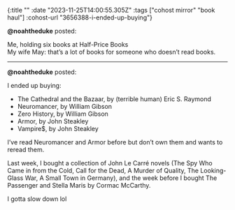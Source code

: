 {:title ""
 :date "2023-11-25T14:00:55.305Z"
 :tags ["cohost mirror" "book haul"]
 :cohost-url "3656388-i-ended-up-buying"}


**@noahtheduke** posted:
<div style="white-space: pre-line;">Me, holding six books at Half-Price Books
My wife May: that’s a lot of books for someone who doesn’t read books.</div>
<hr>


**@noahtheduke** posted:

I ended up buying:

* The Cathedral and the Bazaar, by (terrible human) Eric S. Raymond
* Neuromancer, by William Gibson
* Zero History, by William Gibson
* Armor, by John Steakley
* Vampire$, by John Steakley

I’ve read Neuromancer and Armor before but don’t own them and wants to reread them.

Last week, I bought a collection of John Le Carré novels (The Spy Who Came in from the Cold, Call for the Dead, A Murder of Quality, The Looking-Glass War, A Small Town in Germany), and the week before I bought The Passenger and Stella Maris by Cormac McCarthy.

I gotta slow down lol
